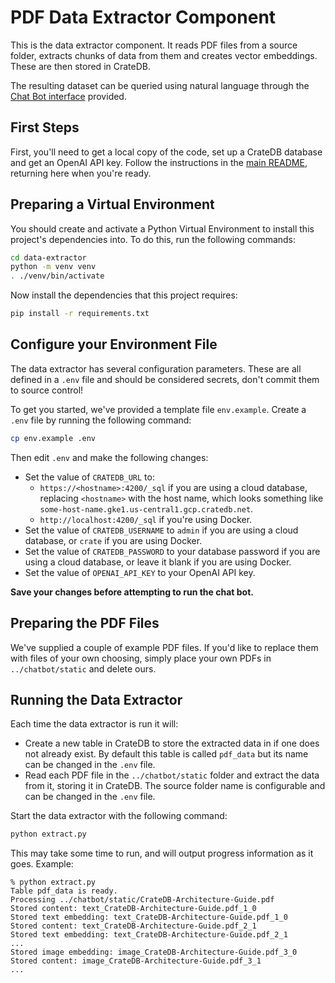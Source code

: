 # PDF Data Extractor Component

This is the data extractor component.  It reads PDF files from a source folder, extracts chunks of data from them and creates vector embeddings.  These are then stored in CrateDB.

The resulting dataset can be queried using natural language through the [Chat Bot interface](../chatbot/) provided.

## First Steps

First, you'll need to get a local copy of the code, set up a CrateDB database and get an OpenAI API key.  Follow the instructions in the [main README](../README.md), returning here when you're ready.

## Preparing a Virtual Environment

You should create and activate a Python Virtual Environment to install this project's dependencies into.  To do this, run the following commands:

```bash
cd data-extractor
python -m venv venv
. ./venv/bin/activate
```
Now install the dependencies that this project requires:

```bash
pip install -r requirements.txt
```

## Configure your Environment File

The data extractor has several configuration parameters.  These are all defined in a `.env` file and should be considered secrets, don't commit them to source control!

To get you started, we've provided a template file `env.example`.  Create a `.env` file by running the following command:

```bash
cp env.example .env
```

Then edit `.env` and make the following changes:

* Set the value of `CRATEDB_URL` to:
  * `https://<hostname>:4200/_sql` if you are using a cloud database, replacing `<hostname>` with the host name, which looks something like `some-host-name.gke1.us-central1.gcp.cratedb.net`.
  * `http://localhost:4200/_sql` if you're using Docker.
* Set the value of `CRATEDB_USERNAME` to `admin` if you are using a cloud database, or `crate` if you are using Docker.
* Set the value of `CRATEDB_PASSWORD` to your database password if you are using a cloud database, or leave it blank if you are using Docker.
* Set the value of `OPENAI_API_KEY` to your OpenAI API key.

**Save your changes before attempting to run the chat bot.**

## Preparing the PDF Files

We've supplied a couple of example PDF files.  If you'd like to replace them with files of your own choosing, simply place your own PDFs in `../chatbot/static` and delete ours.

## Running the Data Extractor

Each time the data extractor is run it will:

* Create a new table in CrateDB to store the extracted data in if one does not already exist.  By default this table is called `pdf_data` but its name can be changed in the `.env` file.
* Read each PDF file in the `../chatbot/static` folder and extract the data from it, storing it in CrateDB.  The source folder name is configurable and can be changed in the `.env` file.

Start the data extractor with the following command:

```bash
python extract.py
```

This may take some time to run, and will output progress information as it goes.  Example:

```
% python extract.py
Table pdf_data is ready.
Processing ../chatbot/static/CrateDB-Architecture-Guide.pdf
Stored content: text_CrateDB-Architecture-Guide.pdf_1_0
Stored text embedding: text_CrateDB-Architecture-Guide.pdf_1_0
Stored content: text_CrateDB-Architecture-Guide.pdf_2_1
Stored text embedding: text_CrateDB-Architecture-Guide.pdf_2_1
...
Stored image embedding: image_CrateDB-Architecture-Guide.pdf_3_0
Stored content: image_CrateDB-Architecture-Guide.pdf_3_1
...
```